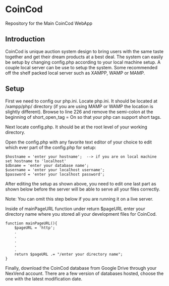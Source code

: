 CoinCod
=================

Repository for the Main CoinCod WebApp


Introduction
-----------------

CoinCod is unique auction system design to bring users with the same taste together and get their dream products at a best deal. The system can easily be setup by changing config.php according to your local machine setup. A couple local server can be use to setup the system. Some recommended off the shelf packed local server such as XAMPP, WAMP or MAMP.


Setup
-----------------
First we need to config our php.ini. Locate php.ini. It should be located at /xampp/php/ directory (if you are using MAMP or WAMP the location is slightly different). Browse to line 226 and remove the semi-colon at the beginning of short_open_tag = On so that your php can support short tags.

Next locate config.php. It should be at the root level of your working directory.

Open the config.php with any favorite text editor of your choice to edit which ever part of the config.php for setup: 

	$hostname = 'enter your hostname';	--> if you are on local machine set hostname to 'localhost'
	$dbname = 'enter your database name';
	$username = 'enter your localhost username';
	$password = 'enter your localhost password';

After editing the setup as shown above, you need to edit one last part as shown below before the server will be able to serve all your files correctly.

Note: You can omit this step below if you are running it on a live server.

Inside of mainPageURL function under return $pageURL enter your directory name where you stored all your development files for CoinCod. 

	function mainPageURL(){
		$pageURL = 'http';
		.
		.
		.
		.
		.
 		return $pageURL .= "/enter your directory name";
	}


Finally, download the CoinCod database from Google Drive through your NexVend account. There are a few version of databases hosted, choose the one with the latest modification date.
